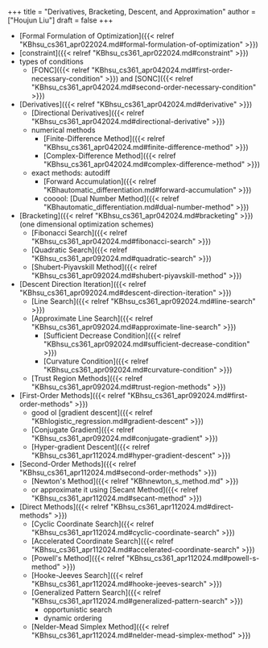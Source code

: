 +++
title = "Derivatives, Bracketing, Descent, and Approximation"
author = ["Houjun Liu"]
draft = false
+++

-   [Formal Formulation of Optimization]({{< relref "KBhsu_cs361_apr022024.md#formal-formulation-of-optimization" >}})
-   [constraint]({{< relref "KBhsu_cs361_apr022024.md#constraint" >}})
-   types of conditions
    -   [FONC]({{< relref "KBhsu_cs361_apr042024.md#first-order-necessary-condition" >}}) and [SONC]({{< relref "KBhsu_cs361_apr042024.md#second-order-necessary-condition" >}})
-   [Derivatives]({{< relref "KBhsu_cs361_apr042024.md#derivative" >}})
    -   [Directional Derivatives]({{< relref "KBhsu_cs361_apr042024.md#directional-derivative" >}})
    -   numerical methods
        -   [Finite-Difference Method]({{< relref "KBhsu_cs361_apr042024.md#finite-difference-method" >}})
        -   [Complex-Difference Method]({{< relref "KBhsu_cs361_apr042024.md#complex-difference-method" >}})
    -   exact methods: autodiff
        -   [Forward Accumulation]({{< relref "KBhautomatic_differentiation.md#forward-accumulation" >}})
        -   cooool: [Dual Number Method]({{< relref "KBhautomatic_differentiation.md#dual-number-method" >}})
-   [Bracketing]({{< relref "KBhsu_cs361_apr042024.md#bracketing" >}}) (one dimensional optimization schemes)
    -   [Fibonacci Search]({{< relref "KBhsu_cs361_apr042024.md#fibonacci-search" >}})
    -   [Quadratic Search]({{< relref "KBhsu_cs361_apr092024.md#quadratic-search" >}})
    -   [Shubert-Piyavskill Method]({{< relref "KBhsu_cs361_apr092024.md#shubert-piyavskill-method" >}})
-   [Descent Direction Iteration]({{< relref "KBhsu_cs361_apr092024.md#descent-direction-iteration" >}})
    -   [Line Search]({{< relref "KBhsu_cs361_apr092024.md#line-search" >}})
    -   [Approximate Line Search]({{< relref "KBhsu_cs361_apr092024.md#approximate-line-search" >}})
        -   [Sufficient Decrease Condition]({{< relref "KBhsu_cs361_apr092024.md#sufficient-decrease-condition" >}})
        -   [Curvature Condition]({{< relref "KBhsu_cs361_apr092024.md#curvature-condition" >}})
    -   [Trust Region Methods]({{< relref "KBhsu_cs361_apr092024.md#trust-region-methods" >}})
-   [First-Order Methods]({{< relref "KBhsu_cs361_apr092024.md#first-order-methods" >}})
    -   good ol [gradient descent]({{< relref "KBhlogistic_regression.md#gradient-descent" >}})
    -   [Conjugate Gradient]({{< relref "KBhsu_cs361_apr092024.md#conjugate-gradient" >}})
    -   [Hyper-gradient Descent]({{< relref "KBhsu_cs361_apr112024.md#hyper-gradient-descent" >}})
-   [Second-Order Methods]({{< relref "KBhsu_cs361_apr112024.md#second-order-methods" >}})
    -   [Newton's Method]({{< relref "KBhnewton_s_method.md" >}})
    -   or approximate it using [Secant Method]({{< relref "KBhsu_cs361_apr112024.md#secant-method" >}})
-   [Direct Methods]({{< relref "KBhsu_cs361_apr112024.md#direct-methods" >}})
    -   [Cyclic Coordinate Search]({{< relref "KBhsu_cs361_apr112024.md#cyclic-coordinate-search" >}})
    -   [Accelerated Coordinate Search]({{< relref "KBhsu_cs361_apr112024.md#accelerated-coordinate-search" >}})
    -   [Powell's Method]({{< relref "KBhsu_cs361_apr112024.md#powell-s-method" >}})
    -   [Hooke-Jeeves Search]({{< relref "KBhsu_cs361_apr112024.md#hooke-jeeves-search" >}})
    -   [Generalized Pattern Search]({{< relref "KBhsu_cs361_apr112024.md#generalized-pattern-search" >}})
        -   opportunistic search
        -   dynamic ordering
    -   [Nelder-Mead Simplex Method]({{< relref "KBhsu_cs361_apr112024.md#nelder-mead-simplex-method" >}})
